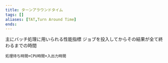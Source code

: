 ```yaml
---
title: ターンアラウンドタイム
tags: []
aliases: [TAT,Turn Around Time]
ends: 
---
```

主にバッチ処理に用いられる性能指標
ジョブを投入してからその結果が全て終わるまでの時間
```
処理待ち時間+CPU時間+入出力時間
```
